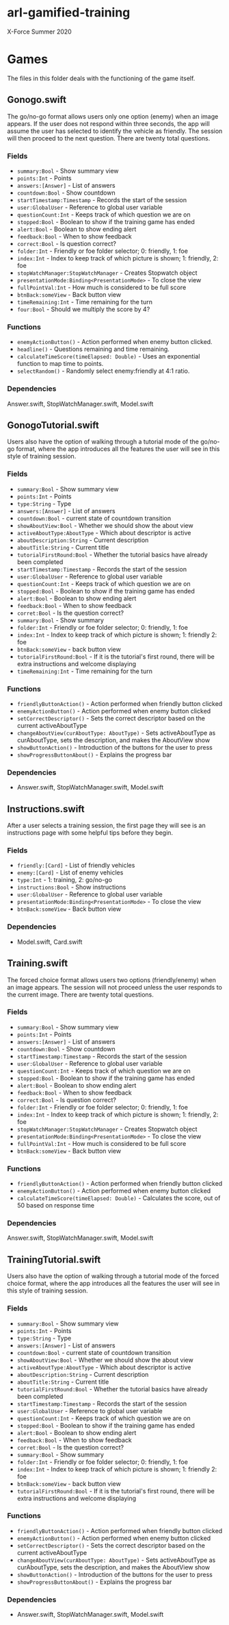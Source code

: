 # arl-gamified-training
X-Force Summer 2020

# Games
The files in this folder deals with the functioning of the game itself.

## Gonogo.swift

The go/no-go format allows users only one option (enemy) when an image appears. If the user does not respond within three seconds, the app will assume the user has selected to identify the vehicle as friendly. The session will then proceed to the next question. There are twenty total questions. 

### Fields
- `summary:Bool` - Show summary view
- `points:Int` - Points
- `answers:[Answer]` - List of answers
- `countdown:Bool` - Show countdown
- `startTimestamp:Timestamp` - Records the start of the session
- `user:GlobalUser` - Reference to global user variable
- `questionCount:Int` - Keeps track of which question we are on
- `stopped:Bool` - Boolean to show if the training game has ended
- `alert:Bool` - Boolean to show ending alert
- `feedback:Bool` - When to show feedback
- `correct:Bool` - Is question correct?
- `folder:Int` - Friendly or foe folder selector; 0: friendly, 1: foe
- `index:Int` - Index to keep track of which picture is shown; 1: friendly, 2: foe
- `stopWatchManager:StopWatchManager` - Creates Stopwatch object
- `presentationMode:Binding<PresentationMode>` -  To close the view
- `fullPointVal:Int` - How much is considered to be full score
- `btnBack:someView` - Back button view
- `timeRemaining:Int` - Time remaining for the turn
- `four:Bool` - Should we multiply the score by 4? 

### Functions
 - `enemyActionButton()` - Action performed when enemy button clicked.
 - `headline()` - Questions remaining and time remaining.
 - `calculateTimeScore(timeElapsed: Double)` - Uses an exponential function to map time to points.
 - `selectRandom()` - Randomly select enemy:friendly at 4:1 ratio.
 
### Dependencies
Answer.swift, StopWatchManager.swift, Model.swift

## GonogoTutorial.swift

Users also have the option of walking through a tutorial mode of the go/no-go format, where the app introduces all the features the user will see in this style of training session.

### Fields
- `summary:Bool` - Show summary view
- `points:Int` - Points
- `type:String` - Type
- `answers:[Answer]` - List of answers
- `countdown:Bool` - current state of countdown transition
- `showAboutView:Bool` - Whether we should show the about view
- `activeAboutType:AboutType` - Which about descriptor is active
- `aboutDescription:String` - Current description
- `aboutTitle:String` - Current title
- `tutorialFirstRound:Bool` - Whether the tutorial basics have already been completed
- `startTimestamp:Timestamp` - Records the start of the session
- `user:GlobalUser` - Reference to global user variable
- `questionCount:Int` - Keeps track of which question we are on
- `stopped:Bool` - Boolean to show if the training game has ended
- `alert:Bool` - Boolean to show ending alert
- `feedback:Bool` - When to show feedback
- `corret:Bool` - Is the question correct?
- `summary:Bool` - Show summary
- `folder:Int` - Friendly or foe folder selector; 0: friendly, 1: foe 
- `index:Int` - Index to keep track of which picture is shown; 1: friendly 2: foe
- `btnBack:someView` - back button view
- `tutorialFirstRound:Bool` - If it is the tutorial's first round, there will be extra instructions and welcome displaying
- `timeRemaining:Int` - Time remaining for the turn

### Functions
- `friendlyButtonAction()` - Action performed when friendly button clicked
- `enemyActionButton()` - Action performed when enemy button clicked
- `setCorrectDescriptor()` - Sets the correct descriptor based on the current activeAboutType
- `changeAboutView(curAboutType: AboutType)` - Sets activeAboutType as curAboutType, sets the description, and makes the AboutView show
- `showButtonAction()` - Introduction of the buttons for the user to press
- `showProgressButtonAbout()` - Explains the progress bar

### Dependencies
- Answer.swift, StopWatchManager.swift, Model.swift

## Instructions.swift

After a user selects a training session, the first page they will see is an instructions page with some helpful tips before they begin.

### Fields
- `friendly:[Card]` - List of friendly vehicles
- `enemy:[Card]` - List of enemy vehicles
- `type:Int` - 1: training, 2: go/no-go
- `instructions:Bool` - Show instructions
- `user:GlobalUser` - Reference to global user variable
- `presentationMode:Binding<PresentationMode>` - To close the view
- `btnBack:someView` - Back button view

### Dependencies
- Model.swift, Card.swift

## Training.swift

The forced choice format allows users two options (friendly/enemy) when an image appears. The session will not proceed unless the user responds to the current image. There are twenty total questions. 

### Fields
- `summary:Bool` - Show summary view
- `points:Int` - Points
- `answers:[Answer]` - List of answers
- `countdown:Bool` - Show countdown
- `startTimestamp:Timestamp` - Records the start of the session
- `user:GlobalUser` - Reference to global user variable
- `questionCount:Int` - Keeps track of which question we are on
- `stopped:Bool` - Boolean to show if the training game has ended
- `alert:Bool` - Boolean to show ending alert
- `feedback:Bool` - When to show feedback
- `correct:Bool` - Is question correct?
- `folder:Int` - Friendly or foe folder selector; 0: friendly, 1: foe
- `index:Int` - Index to keep track of which picture is shown; 1: friendly, 2: foe
- `stopWatchManager:StopWatchManager` - Creates Stopwatch object
- `presentationMode:Binding<PresentationMode>` -  To close the view
- `fullPointVal:Int` - How much is considered to be full score
- `btnBack:someView` - Back button view

### Functions
- `friendlyButtonAction()` - Action performed when friendly button clicked
- `enemyActionButton()` - Action performed when enemy button clicked
- `calculateTimeScore(timeElapsed: Double)` - Calculates the score, out of 50 based on response time

### Dependencies
Answer.swift, StopWatchManager.swift, Model.swift

## TrainingTutorial.swift

Users also have the option of walking through a tutorial mode of the forced choice format, where the app introduces all the features the user will see in this style of training session.

### Fields
- `summary:Bool` - Show summary view
- `points:Int` - Points
- `type:String` - Type
- `answers:[Answer]` - List of answers
- `countdown:Bool` - current state of countdown transition
- `showAboutView:Bool` - Whether we should show the about view
- `activeAboutType:AboutType` - Which about descriptor is active
- `aboutDescription:String` - Current description
- `aboutTitle:String` - Current title
- `tutorialFirstRound:Bool` - Whether the tutorial basics have already been completed
- `startTimestamp:Timestamp` - Records the start of the session
- `user:GlobalUser` - Reference to global user variable
- `questionCount:Int` - Keeps track of which question we are on
- `stopped:Bool` - Boolean to show if the training game has ended
- `alert:Bool` - Boolean to show ending alert
- `feedback:Bool` - When to show feedback
- `corret:Bool` - Is the question correct?
- `summary:Bool` - Show summary
- `folder:Int` - Friendly or foe folder selector; 0: friendly, 1: foe 
- `index:Int` - Index to keep track of which picture is shown; 1: friendly 2: foe
- `btnBack:someView` - back button view
- `tutorialFirstRound:Bool` - If it is the tutorial's first round, there will be extra instructions and welcome displaying

### Functions
- `friendlyButtonAction()` - Action performed when friendly button clicked
- `enemyActionButton()` - Action performed when enemy button clicked
- `setCorrectDescriptor()` - Sets the correct descriptor based on the current activeAboutType
- `changeAboutView(curAboutType: AboutType)` - Sets activeAboutType as curAboutType, sets the description, and makes the AboutView show
- `showButtonAction()` - Introduction of the buttons for the user to press
- `showProgressButtonAbout()` - Explains the progress bar

### Dependencies
- Answer.swift, StopWatchManager.swift, Model.swift
